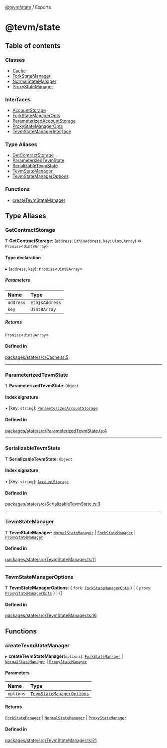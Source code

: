 [@tevm/state](README.md) / Exports

# @tevm/state

## Table of contents

### Classes

- [Cache](classes/Cache.md)
- [ForkStateManager](classes/ForkStateManager.md)
- [NormalStateManager](classes/NormalStateManager.md)
- [ProxyStateManager](classes/ProxyStateManager.md)

### Interfaces

- [AccountStorage](interfaces/AccountStorage.md)
- [ForkStateManagerOpts](interfaces/ForkStateManagerOpts.md)
- [ParameterizedAccountStorage](interfaces/ParameterizedAccountStorage.md)
- [ProxyStateManagerOpts](interfaces/ProxyStateManagerOpts.md)
- [TevmStateManagerInterface](interfaces/TevmStateManagerInterface.md)

### Type Aliases

- [GetContractStorage](modules.md#getcontractstorage)
- [ParameterizedTevmState](modules.md#parameterizedtevmstate)
- [SerializableTevmState](modules.md#serializabletevmstate)
- [TevmStateManager](modules.md#tevmstatemanager)
- [TevmStateManagerOptions](modules.md#tevmstatemanageroptions)

### Functions

- [createTevmStateManager](modules.md#createtevmstatemanager)

## Type Aliases

### GetContractStorage

Ƭ **GetContractStorage**: (`address`: `EthjsAddress`, `key`: `Uint8Array`) => `Promise`\<`Uint8Array`\>

#### Type declaration

▸ (`address`, `key`): `Promise`\<`Uint8Array`\>

##### Parameters

| Name | Type |
| :------ | :------ |
| `address` | `EthjsAddress` |
| `key` | `Uint8Array` |

##### Returns

`Promise`\<`Uint8Array`\>

#### Defined in

[packages/state/src/Cache.ts:5](https://github.com/evmts/tevm-monorepo/blob/main/packages/state/src/Cache.ts#L5)

___

### ParameterizedTevmState

Ƭ **ParameterizedTevmState**: `Object`

#### Index signature

▪ [key: `string`]: [`ParameterizedAccountStorage`](interfaces/ParameterizedAccountStorage.md)

#### Defined in

[packages/state/src/ParameterizedTevmState.ts:4](https://github.com/evmts/tevm-monorepo/blob/main/packages/state/src/ParameterizedTevmState.ts#L4)

___

### SerializableTevmState

Ƭ **SerializableTevmState**: `Object`

#### Index signature

▪ [key: `string`]: [`AccountStorage`](interfaces/AccountStorage.md)

#### Defined in

[packages/state/src/SerializableTevmState.ts:3](https://github.com/evmts/tevm-monorepo/blob/main/packages/state/src/SerializableTevmState.ts#L3)

___

### TevmStateManager

Ƭ **TevmStateManager**: [`NormalStateManager`](classes/NormalStateManager.md) \| [`ForkStateManager`](classes/ForkStateManager.md) \| [`ProxyStateManager`](classes/ProxyStateManager.md)

#### Defined in

[packages/state/src/TevmStateManager.ts:11](https://github.com/evmts/tevm-monorepo/blob/main/packages/state/src/TevmStateManager.ts#L11)

___

### TevmStateManagerOptions

Ƭ **TevmStateManagerOptions**: \{ `fork`: [`ForkStateManagerOpts`](interfaces/ForkStateManagerOpts.md)  } \| \{ `proxy`: [`ProxyStateManagerOpts`](interfaces/ProxyStateManagerOpts.md)  } \| {}

#### Defined in

[packages/state/src/TevmStateManager.ts:16](https://github.com/evmts/tevm-monorepo/blob/main/packages/state/src/TevmStateManager.ts#L16)

## Functions

### createTevmStateManager

▸ **createTevmStateManager**(`options`): [`ForkStateManager`](classes/ForkStateManager.md) \| [`NormalStateManager`](classes/NormalStateManager.md) \| [`ProxyStateManager`](classes/ProxyStateManager.md)

#### Parameters

| Name | Type |
| :------ | :------ |
| `options` | [`TevmStateManagerOptions`](modules.md#tevmstatemanageroptions) |

#### Returns

[`ForkStateManager`](classes/ForkStateManager.md) \| [`NormalStateManager`](classes/NormalStateManager.md) \| [`ProxyStateManager`](classes/ProxyStateManager.md)

#### Defined in

[packages/state/src/TevmStateManager.ts:21](https://github.com/evmts/tevm-monorepo/blob/main/packages/state/src/TevmStateManager.ts#L21)

